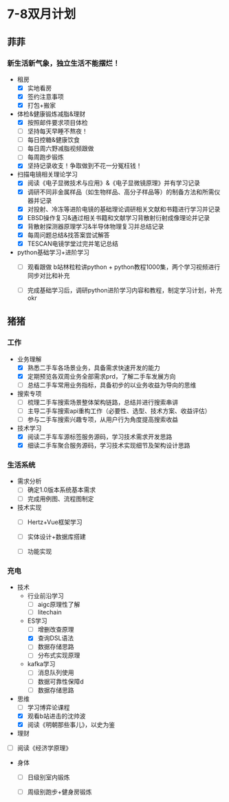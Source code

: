 # 7-8双月计划

## 菲菲

### 新生活新气象，独立生活不能摆烂！

- 租房
	- [x] 实地看房
	- [x] 签约注意事项
	- [x] 打包+搬家
- 体检&健康锻炼减脂&理财
	- [x] 按照邮件要求项目体检
	- [ ] 坚持每天早睡不熬夜！
	- [ ] 每日控糖&健康饮食
	- [ ] 每日周六野减脂视频跟做
	- [ ] 每周跑步锻炼
	- [x] 坚持记录收支！争取做到不花一分冤枉钱！

- 扫描电镜相关理论学习
  - [x] 阅读《电子显微技术与应用》&《电子显微镜原理》并有学习记录
  - [x] 调研不同非金属样品（如生物样品、高分子样品等）的制备方法和所需仪器并记录
  - [x] 对投射、冷冻等进阶电镜的基础理论调研相关文献和书籍进行学习并记录
  - [x] EBSD操作复习&通过相关书籍和文献学习背散射衍射成像理论并记录
  - [x] 背散射探测器原理学习&半导体物理复习并总结记录
  - [x] 每周问题总结&找答案尝试解答
  - [x] TESCAN电镜学堂过完并笔记总结
- python基础学习+进阶学习
	- [ ] 观看跟做 b站林粒粒讲python + python教程1000集，两个学习视频进行同步对比和补充
	- [ ] 完成基础学习后，调研python进阶学习内容和教程，制定学习计划，补充okr


## 猪猪

### 工作

- 业务理解
	- [X] 熟悉二手车各场景业务，具备需求快速开发的能力
	- [X] 定期预览各双周业务全部需求prd，了解二手车发展方向
	- [ ] 总结二手车常用业务指标，具备初步的以业务收益为导向的思维

- 搜索专项
	- [ ] 梳理二手车搜索场景整体架构链路，总结并进行搜索串讲
	- [ ] 主导二手车搜索api重构工作（必要性、选型、技术方案、收益评估）
	- [ ] 参与二手车搜索兴趣专项，从用户行为角度提高搜索收益

- 技术学习
	- [X] 阅读二手车车源标签服务源码，学习技术需求开发思路
	- [X] 细读二手车聚合服务源码，学习技术实现细节及架构设计思路

### 生活系统

- 需求分析
	- [ ] 确定1.0版本系统基本需求
	- [ ] 完成用例图、流程图制定

- 技术实现
	- [ ] Hertz+Vue框架学习
	- [ ] 实体设计+数据库搭建
	- [ ] 功能实现


### 充电

- 技术
	- 行业前沿学习
		- [ ] aigc原理性了解
		- [ ] litechain

	- ES学习
		- [ ] 增删改查原理
		- [X] 查询DSL语法
		- [ ] 数据存储思路
		- [ ] 分布式实现原理

	- kafka学习
		- [ ] 消息队列使用
		- [ ] 数据可靠性保障d
		- [ ] 数据存储思路

- 思维
	- [ ] 学习博弈论课程
	- [X] 观看b站进击的沈帅波
	- [X] 阅读《明朝那些事儿》，以史为鉴

- 理财
	
- [ ] 阅读《经济学原理》
	
- 身体
	- [ ] 日级别室内锻炼
	- [ ] 周级别跑步+健身房锻炼

	